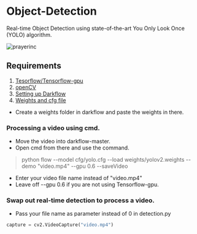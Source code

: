 # Object-Detection
Real-time Object Detection using state-of-the-art You Only Look Once (YOLO) algorithm.


![prayerinc](https://user-images.githubusercontent.com/69038520/115148886-20696180-a07f-11eb-8caa-22af3df2025f.png)

## Requirements

1. [Tesorflow/Tensorflow-gpu](https://www.tensorflow.org/install/gpu)
2. [openCV](https://pypi.org/project/opencv-python/)
3. [Setting up Darkflow](https://github.com/thtrieu/darkflow)
4. [Weights and cfg file](https://pjreddie.com/darknet/yolo/)

 + Create a weights folder in darkflow and paste the weights in there.


### Processing a video using cmd.

 + Move the video into darkflow-master.
 + Open cmd from there and use the command.
 
 > python flow --model cfg/yolo.cfg --load weights/yolov2.weights --demo "video.mp4" --gpu 0.6 --saveVideo

 + Enter your video file name instead of "video.mp4"
 + Leave off --gpu 0.6 if you are not using Tensorflow-gpu.


### Swap out real-time detection to process a video.
   
  + Pass your file name as parameter instead of 0 in detection.py
```python
capture = cv2.VideoCapture("video.mp4")
```

 
